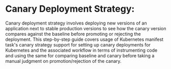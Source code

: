 # Canary Deployment Strategy:

Canary deployment strategy involves deploying new versions of an application next to stable production versions to see how the canary version compares against the baseline before promoting or rejecting the deployment. This step-by-step guide covers usage of Kubernetes manifest task's canary strategy support for setting up canary deployments for Kubernetes and the associated workflow in terms of instrumenting code and using the same for comparing baseline and canary before taking a manual judgment on promotion/rejection of the canary.
